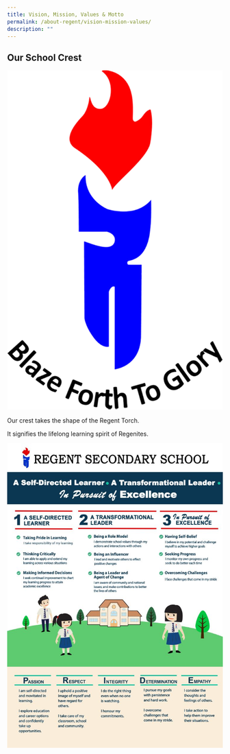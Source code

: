 ```yaml
---
title: Vision, Mission, Values & Motto
permalink: /about-regent/vision-mission-values/
description: ""
---
```

Our School Crest
----------------

![](/images/Regent-Crest-653x1024.png)

Our crest takes the shape of the Regent Torch.

It signifies the lifelong learning spirit of Regenites.

![](/images/Regent-VMA-Final-Full-Size-10-Feb-1-726x1024.jpg)